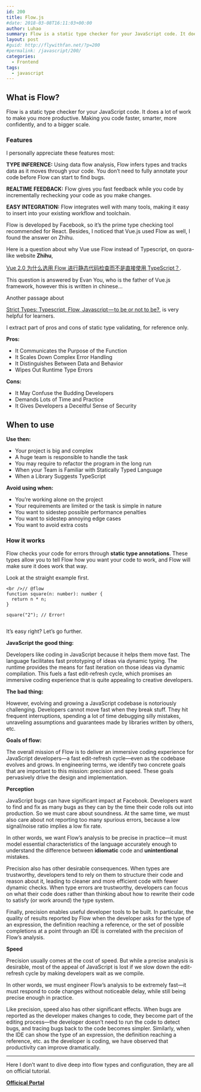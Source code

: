 ```yaml
---
id: 200
title: Flow.js
#date: 2018-03-08T16:11:03+00:00
author: Luhao
summary: Flow is a static type checker for your JavaScript code. It does a lot of work to make you more productive. Making you code faster, smarter, more confidently, and to a bigger scale.
layout: post
#guid: http://flywithfan.net/?p=200
#permalink: /javascript/200/
categories:
  - Frontend
tags:
  - javascript
---
```


## What is Flow?

Flow is a static type checker for your JavaScript code. It does a lot of work to make you more productive. Making you code faster, smarter, more confidently, and to a bigger scale.

### Features

I personally appreciate these features most:

**TYPE INFERENCE:** Using data flow analysis, Flow infers types and tracks data as it moves through your code. You don&#8217;t need to fully annotate your code before Flow can start to find bugs.

**REALTIME FEEDBACK:** Flow gives you fast feedback while you code by incrementally rechecking your code as you make changes.

**EASY INTEGRATION:** Flow integrates well with many tools, making it easy to insert into your existing workflow and toolchain.

Flow is developed by Facebook, so it&#8217;s the prime type checking tool recommended for React. Besides, I noticed that Vue.js used Flow as well, I found the answer on Zhihu.

Here is a question about why Vue use Flow instead of Typescript, on quora-like website **Zhihu**,

[Vue 2.0 为什么选用 Flow 进行静态代码检查而不是直接使用 TypeScript？](https://www.zhihu.com/question/46397274/answer/101193678).

This question is answered by Evan You, who is the father of Vue.js framework, however this is written in chinese&#8230;

Another passage about

[Strict Types: Typescript, Flow, Javascript — to be or not to be?](https://codeburst.io/strict-types-typescript-flow-javascript-to-be-or-not-to-be-959d2d20c007), is very helpful for learners.

I extract part of pros and cons of static type validating, for reference only.

**Pros:**

- It Communicates the Purpose of the Function
- It Scales Down Complex Error Handling
- It Distinguishes Between Data and Behavior
- Wipes Out Runtime Type Errors

**Cons:**

- It May Confuse the Budding Developers
- Demands Lots of Time and Practice
- It Gives Developers a Deceitful Sense of Security

## When to use

**Use then:**

- Your project is big and complex
- A huge team is responsible to handle the task
- You may require to refactor the program in the long run
- When your Team is Familiar with Statically Typed Language
- When a Library Suggests TypeScript

**Avoid using when:**

- You’re working alone on the project
- Your requirements are limited or the task is simple in nature
- You want to sidestep possible performance penalties
- You want to sidestep annoying edge cases
- You want to avoid extra costs

### How it works

Flow checks your code for errors through **static type annotations**. These types allow you to tell Flow how you want your code to work, and Flow will make sure it does work that way.

Look at the straight example first.

<pre class="line-numbers prism-highlight" data-start="1"><code class="language-javascript">&lt;br />// @flow
function square(n: number): number {
  return n * n;
}

square("2"); // Error!

</code></pre>

It&#8217;s easy right? Let&#8217;s go further.

**JavaScript the good thing:**

Developers like coding in JavaScript because it helps them move fast. The language facilitates fast prototyping of ideas via dynamic typing. The runtime provides the means for fast iteration on those ideas via dynamic compilation. This fuels a fast edit-refresh cycle, which promises an immersive coding experience that is quite appealing to creative developers.

**The bad thing:**

However, evolving and growing a JavaScript codebase is notoriously challenging. Developers cannot move fast when they break stuff. They hit frequent interruptions, spending a lot of time debugging silly mistakes, unraveling assumptions and guarantees made by libraries written by others, etc.

**Goals of flow:**

The overall mission of Flow is to deliver an immersive coding experience for JavaScript developers—a fast edit-refresh cycle—even as the codebase evolves and grows. In engineering terms, we identify two concrete goals that are important to this mission: precision and speed. These goals pervasively drive the design and implementation.

**Perception**

JavaScript bugs can have significant impact at Facebook. Developers want to find and fix as many bugs as they can by the time their code rolls out into production. So we must care about soundness. At the same time, we must also care about not reporting too many spurious errors, because a low signal/noise ratio implies a low fix rate.

In other words, we want Flow’s analysis to be precise in practice—it must model essential characteristics of the language accurately enough to understand the difference between **idiomatic** code and **unintentional** mistakes.

Precision also has other desirable consequences. When types are trustworthy, developers tend to rely on them to structure their code and reason about it, leading to cleaner and more efficient code with fewer dynamic checks. When type errors are trustworthy, developers can focus on what their code does rather than thinking about how to rewrite their code to satisfy (or work around) the type system.

Finally, precision enables useful developer tools to be built. In particular, the quality of results reported by Flow when the developer asks for the type of an expression, the definition reaching a reference, or the set of possible completions at a point through an IDE is correlated with the precision of Flow’s analysis.

**Speed**

Precision usually comes at the cost of speed. But while a precise analysis is desirable, most of the appeal of JavaScript is lost if we slow down the edit-refresh cycle by making developers wait as we compile.

In other words, we must engineer Flow’s analysis to be extremely fast—it must respond to code changes without noticeable delay, while still being precise enough in practice.

Like precision, speed also has other significant effects. When bugs are reported as the developer makes changes to code, they become part of the editing process—the developer doesn’t need to run the code to detect bugs, and tracing bugs back to the code becomes simpler. Similarly, when the IDE can show the type of an expression, the definition reaching a reference, etc. as the developer is coding, we have observed that productivity can improve dramatically.

---

Here I don&#8217;t want to dive deep into flow types and configuration, they are all on official tutorial.

[**Officical Portal**](https://flow.org/en/docs/)
